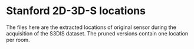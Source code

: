 # Stanford 2D-3D-S locations
The files here are the extracted locations of original sensor during the acquisition of the S3DIS dataset. The pruned versions contain one location per room.